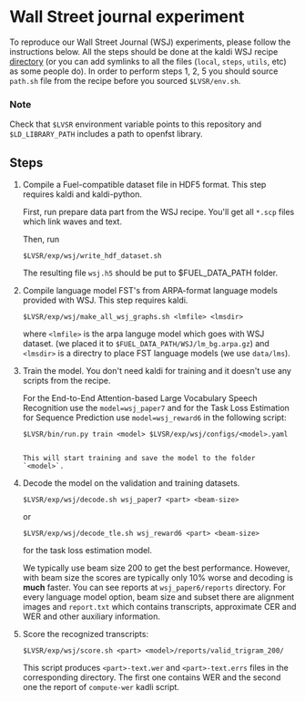 # Wall Street journal experiment

To reproduce our Wall Street Journal (WSJ) experiments, please follow the
instructions below. All the steps should be done at the kaldi WSJ recipe
[directory](https://github.com/kaldi-asr/kaldi/tree/master/egs/wsj/s5)
(or you can add symlinks to all the files (`local`, `steps`, `utils`, etc)
as some people do). In order to perform steps 1, 2, 5 you should source
`path.sh` file from the recipe before you sourced `$LVSR/env.sh`.

### Note
Check that `$LVSR` environment variable points to this repository and
`$LD_LIBRARY_PATH` includes a path to openfst library.

## Steps
1. Compile a Fuel-compatible dataset file in HDF5 format. This step requires
   kaldi and kaldi-python.
   
   First, run prepare data part from the WSJ recipe. You'll get all
   `*.scp` files which link waves and text.
   
   Then, run
   ```
   $LVSR/exp/wsj/write_hdf_dataset.sh
   ```
   The resulting file `wsj.h5` should be put to $FUEL_DATA_PATH folder.

2. Compile language model FST's from ARPA-format language models provided with WSJ.
   This step requires kaldi.

   `$LVSR/exp/wsj/make_all_wsj_graphs.sh <lmfile> <lmsdir>`
   
   where `<lmfile>` is the arpa languge model which goes with WSJ dataset.
   (we placed it to `$FUEL_DATA_PATH/WSJ/lm_bg.arpa.gz`) and `<lmsdir>` is a
   directry to place FST language models (we use `data/lms`).
   
3. Train the model. You don't need kaldi for training and it doesn't use any
   scripts from the recipe.

   For the End-to-End Attention-based Large Vocabulary Speech Recognition use
   the `model=wsj_paper7` and for the Task Loss Estimation for Sequence 
   Prediction use `model=wsj_reward6` in the following script:
   ```
   $LVSR/bin/run.py train <model> $LVSR/exp/wsj/configs/<model>.yaml
   ```
   ```

   This will start training and save the model to the folder `<model>`.

4. Decode the model on the validation and training datasets.

   ```
   $LVSR/exp/wsj/decode.sh wsj_paper7 <part> <beam-size>
   ```
   or 
   ```
   $LVSR/exp/wsj/decode_tle.sh wsj_reward6 <part> <beam-size>
   ```
   for the task loss estimation model.

   We typically use beam size 200 to get the best performance. However, with beam size
   the scores are typically only 10\% worse and decoding is **much** faster.
   You can see reports at `wsj_paper6/reports` directory. For every language
   model option, beam size and subset there are alignment images and
   `report.txt` which contains transcripts, approximate CER and WER and other
   auxiliary information.

5. Score the recognized transcripts:

    ```
    $LVSR/exp/wsj/score.sh <part> <model>/reports/valid_trigram_200/
    ```
    
    This script produces `<part>-text.wer` and `<part>-text.errs` files in the
    corresponding directory. The first one contains WER and the second one
    the report of `compute-wer` kadli script.
